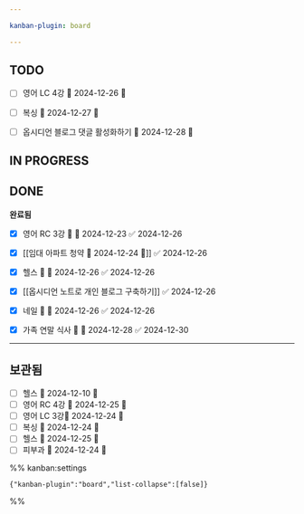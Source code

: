 ```yaml
---

kanban-plugin: board

---
```


## TODO

- [ ] 영어 LC 4강 📅 2024-12-26 🔼
- [ ] 복싱 📅 2024-12-27 🔺
- [ ] 옵시디언 블로그 댓글 활성화하기 📅 2024-12-28 🔺


## IN PROGRESS



## DONE

**완료됨**
- [x] 영어 RC 3강 🔼 📅 2024-12-23 ✅ 2024-12-26
- [x] [[임대 아파트 청약 📅 2024-12-24 🔺]] ✅ 2024-12-26
- [x] 헬스 🔼 📅 2024-12-26 ✅ 2024-12-26
- [x] [[옵시디언 노트로 개인 블로그 구축하기]] ✅ 2024-12-26
- [x] 네일 🔽 📅 2024-12-26 ✅ 2024-12-26
- [x] 가족 연말 식사 🔺 📅 2024-12-28 ✅ 2024-12-30


***

## 보관됨

- [ ] 헬스 📅 2024-12-10 🔼
- [ ] 영어 RC 4강 📅 2024-12-25 🔼
- [ ] 영어 LC 3강📅 2024-12-24 🔼
- [ ] 복싱 📅 2024-12-24 🔺
- [ ] 헬스 📅 2024-12-25 🔼
- [ ] 피부과 📅 2024-12-24 🔺

%% kanban:settings
```
{"kanban-plugin":"board","list-collapse":[false]}
```
%%